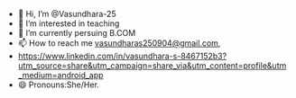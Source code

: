 - 👋 Hi, I’m @Vasundhara-25
- 👀 I’m interested in teaching 
- 🌱 I’m currently persuing B.COM 
- 📫 How to reach me vasundharas250904@gmail.com,
- https://www.linkedin.com/in/vasundhara-s-8467152b3?utm_source=share&utm_campaign=share_via&utm_content=profile&utm_medium=android_app
- 😄 Pronouns:She/Her.
<!---
Vasundhara-25/Vasundhara-25 is a ✨ special ✨ repository because its `README.md` (this file) appears on your GitHub profile.
You can click the Preview link to take a look at your changes.
--->
